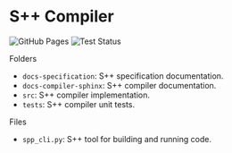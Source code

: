 # S++ Compiler

![GitHub Pages](https://img.shields.io/website?url=https://samg101-developer.github.io/SPP-Compiler-5/)
![Test Status](https://img.shields.io/github/workflow/status/samg101-developer/SPP-Compiler-5/test?label=tests)

Folders
- `docs-specification`: S++ specification documentation.
- `docs-compiler-sphinx`: S++ compiler documentation.
- `src`: S++ compiler implementation.
- `tests`: S++ compiler unit tests.

Files
- `spp_cli.py`: S++ tool for building and running code.
